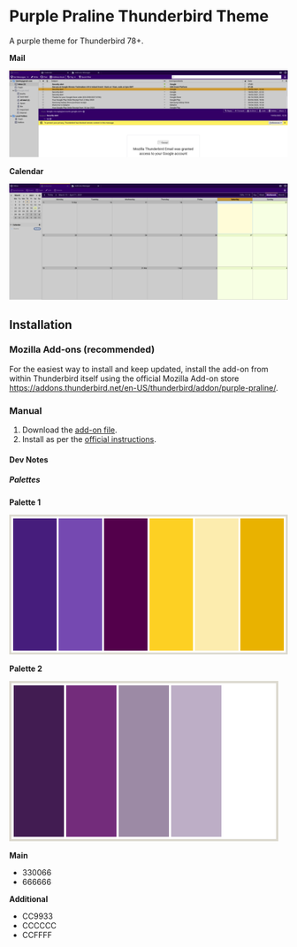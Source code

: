 # Purple Praline Thunderbird Theme
A purple theme for Thunderbird 78+.

**Mail**

![Mail window](img/mail.png)

**Calendar**

![Calendar window](img/calendar.png)

## Installation

### Mozilla Add-ons (recommended)

For the easiest way to install and keep updated, install the add-on from within Thunderbird itself using the official Mozilla Add-on store https://addons.thunderbird.net/en-US/thunderbird/addon/purple-praline/.

### Manual

1. Download the [add-on file](https://github.com/kaipee/thunderbird-theme-purple-praline/releases).
1. Install as per the [official instructions](https://support.mozilla.org/en-US/kb/installing-addon-thunderbird#w_a-slightly-less-ideal-case-install-from-a-downloaded-xpi-file).

#### Dev Notes

##### Palettes

**Palette 1**

![Palette 1](img/palette-1.png)

**Palette 2**

![Palette 2](img/palette-2.png)

**Main**
 * 330066
 * 666666

**Additional**
 * CC9933
 * CCCCCC
 * CCFFFF